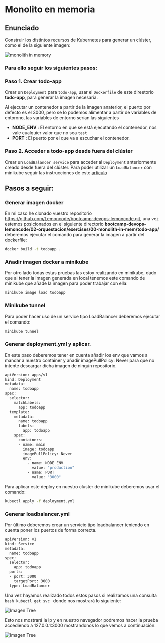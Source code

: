 # Monolito en memoria

## Enunciado

Construir los distintos recursos de Kubernetes para generar un clúster, como el de la siguiente imagen:

![monolith in memory](../../Imagenes/monolith-in-mem.png)

### Para ello seguir los siguientes pasos:

### Paso 1. Crear todo-app

Crear un `Deployment` para `todo-app`, usar el `Dockerfile` de este direetorio **todo-app**, para generar la imagen necesaria.

Al ejecutar un contenedor a partir de la imagen anaterior, el puerto por defecto es el 3000, pero se lo podemos alimentar a partir de  variables de entorono, las variables de entorno serían las siguientes

* **NODE_ENV** : El entorno en que se está ejecutando el contenedor, nos vale cualquier valor que no sea `test`
* **PORT** : El puerto por el que va a escuchar el contenedor.

### Paso 2. Acceder a todo-app desde fuera del clúster

Crear un `LoadBalancer service` para acceder al `Deployment` anteriormente creado desde fuera del clúster. Para poder utilizar un `LoadBalancer` con minikube seguir las instrucciones de este [artículo](https://minikube.sigs.k8s.io/docs/handbook/accessing/)

## Pasos a seguir:
### Generar imagen docker 
En mi caso he clonado vuestro repositorio https://github.com/Lemoncode/bootcamp-devops-lemoncode.git, una vez estemos posicionados en el siguiente directorio **bootcamp-devops-lemoncode/02-orquestacion/exercises/00-monolith-in-mem/todo-app/** deberemos ejecutar el comando para generar la imagen a partir del dockerfile: 
```bash
docker build -t todoapp .
```

### Añadir imagen docker a minikube
Por otro lado todas estas pruebas las estoy realizando en minikube, dado que al tener la imagen generada en local tenemos este comando de minikube que añade la imagen para poder trabajar con ella:
```bash
minikube image load todoapp
```
### Minikube tunnel
Para poder hacer uso de un service tipo LoadBalancer deberemos ejecutar el comando:
```bash
minikube tunnel
```
### Generar deployment.yml y aplicar.
En este paso deberemos tener en cuenta añadir los env que vamos a mandar a nuestro container y añadir imagePullPolicy: Never para que no intente descargar dicha imagen de ningún repositorio.
```bash
apiVersion: apps/v1
kind: Deployment
metadata:
  name: todoapp
spec:
  selector:
    matchLabels:
      app: todoapp
  template:
    metadata:
      name: todoapp 
      labels:
        app: todoapp
    spec:
      containers:
      - name: main
        image: todoapp
        imagePullPolicy: Never
        env:
          - name: NODE_ENV
            value: "production"
          - name: PORT
            value: "3000"
```
Para aplicar este deploy en nuestro cluster de minikube deberemos usar el comando:
```bash
kubectl apply -f deployment.yml
```
### Generar loadbalancer.yml
Por último deberemos crear un servicio tipo loadbalancer teniendo en cuenta poner los puertos de forma correcta.
```bash
apiVersion: v1
kind: Service
metadata:
  name: todoapp
spec:
  selector:
    app: todoapp 
  ports:
  - port: 3000
    targetPort: 3000
  type: LoadBalancer
```

Una vez hayamos realizado todos estos pasos si realizamos una consulta ```bash kubectl get svc ``` donde nos mostrará lo siguiente:

![Imagen Tree](../../Imagenes/consulta1.png)

Esto nos mostrará la ip y en nuestro navegador podremos hacer la prueba accediendo a 127.0.0.1:3000 mostrandonos lo que vemos a continuación:

![Imagen Tree](../../Imagenes/consulta2.png)